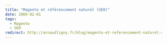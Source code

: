 ```yaml
---
title: "Magento et référencement naturel (SEO)"
date: 2009-02-01
tags:
  - Magento
  - SEO
redirect: http://arnaudligny.fr/blog/magento-et-referencement-naturel-seo/
---
```

